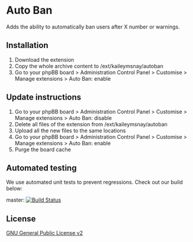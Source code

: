 # Auto Ban

Adds the ability to automatically ban users after X number or warnings.

## Installation

1. Download the extension
2. Copy the whole archive content to /ext/kaileymsnay/autoban
3. Go to your phpBB board > Administration Control Panel > Customise > Manage extensions > Auto Ban: enable

## Update instructions

1. Go to your phpBB board > Administration Control Panel > Customise > Manage extensions > Auto Ban: disable
2. Delete all files of the extension from /ext/kaileymsnay/autoban
3. Upload all the new files to the same locations
4. Go to your phpBB board > Administration Control Panel > Customise > Manage extensions > Auto Ban: enable
5. Purge the board cache

## Automated testing

We use automated unit tests to prevent regressions. Check out our build below:

master: [![Build Status](https://github.com/kaileymsnay/autoban/workflows/Tests/badge.svg)](https://github.com/kaileymsnay/autoban/actions)

## License

[GNU General Public License v2](license.txt)
